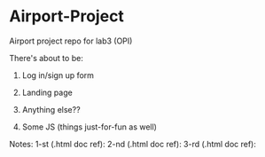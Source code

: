 # Airport-Project

Airport project repo for lab3 (OPI)

There's about to be:

1. Log in/sign up form
2. Landing page

3. Anything else??

4. Some JS (things just-for-fun as well)

Notes:
1-st (.html doc ref):
2-nd (.html doc ref):
3-rd (.html doc ref):
